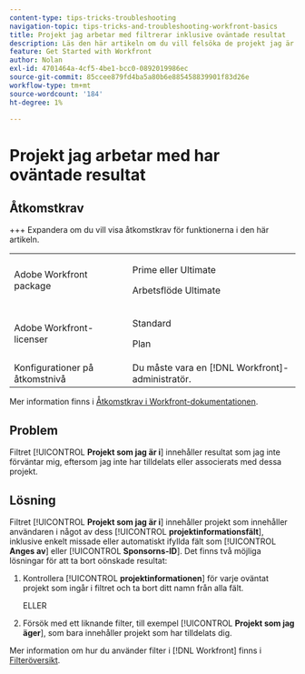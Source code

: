 ```yaml
---
content-type: tips-tricks-troubleshooting
navigation-topic: tips-tricks-and-troubleshooting-workfront-basics
title: Projekt jag arbetar med filtrerar inklusive oväntade resultat
description: Läs den här artikeln om du vill felsöka de projekt jag är på, inklusive oväntade resultat.
feature: Get Started with Workfront
author: Nolan
exl-id: 4701464a-4cf5-4be1-bcc0-0892019986ec
source-git-commit: 85ccee879fd4ba5a80b6e885458839901f83d26e
workflow-type: tm+mt
source-wordcount: '184'
ht-degree: 1%

---
```


# Projekt jag arbetar med har oväntade resultat

## Åtkomstkrav

+++ Expandera om du vill visa åtkomstkrav för funktionerna i den här artikeln.

<table>
  <tr>
   <td>Adobe Workfront package
   </td>
   <td> <p>Prime eller Ultimate</p>
    <p>Arbetsflöde Ultimate</p>
   </td>
  </tr>
  <tr>
   <td>Adobe Workfront-licenser
   </td>
   <td><p>Standard</p>
   <p>Plan</p>
   </td>
  </tr>
   <tr>
   <td>Konfigurationer på åtkomstnivå
   </td>
   <td>Du måste vara en [!DNL Workfront]-administratör.
   </td>
  </tr>
</table>

Mer information finns i [Åtkomstkrav i Workfront-dokumentationen](/help/quicksilver/administration-and-setup/add-users/access-levels-and-object-permissions/access-level-requirements-in-documentation.md).



## Problem

Filtret [!UICONTROL **Projekt som jag är i**] innehåller resultat som jag inte förväntar mig, eftersom jag inte har tilldelats eller associerats med dessa projekt.

## Lösning

Filtret [!UICONTROL **Projekt som jag är i**] innehåller projekt som innehåller användaren i något av dess [!UICONTROL **projektinformationsfält**], inklusive enkelt missade eller automatiskt ifyllda fält som [!UICONTROL **Anges av**] eller [!UICONTROL **Sponsorns-ID**]. Det finns två möjliga lösningar för att ta bort oönskade resultat:

1. Kontrollera [!UICONTROL **projektinformationen**] för varje oväntat projekt som ingår i filtret och ta bort ditt namn från alla fält.

   ELLER

1. Försök med ett liknande filter, till exempel [!UICONTROL **Projekt som jag äger**], som bara innehåller projekt som har tilldelats dig.

Mer information om hur du använder filter i [!DNL Workfront] finns i [Filteröversikt](/help/quicksilver/reports-and-dashboards/reports/reporting-elements/filters-overview.md).
